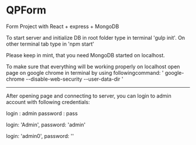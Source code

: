 # QPForm
Form Project with React + express + MongoDB

To start server and initialize DB in root folder type in terminal 'gulp init'.
On other terminal tab type in 'npm start'

Please keep in mint, that you need MongoDB started on localhost.

To make sure that everything will be working properly on localhost open page on
google chrome in terminal by using followingcommand:
' google-chrome --disable-web-security --user-data-dir '


---------------------------------------------------------------------------

After opening page and connecting to server, you can login to admin account
with following credentials:

login : admin
password : pass

login: 'Admin',
password: 'admin'

login: 'admin0',
password: ''
